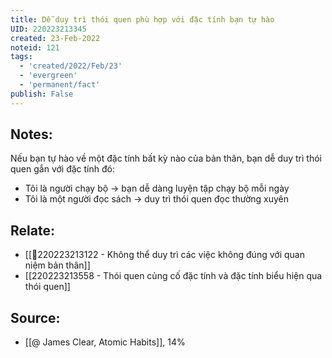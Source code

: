 ```yaml
---
title: Dễ duy trì thói quen phù hợp với đặc tính bạn tự hào
UID: 220223213345
created: 23-Feb-2022
noteid: 121
tags:
  - 'created/2022/Feb/23'
  - 'evergreen'
  - 'permanent/fact'
publish: False
---
```

## Notes:
Nếu bạn tự hào về một đặc tính bất kỳ nào của bản thân, bạn dễ duy trì thói quen gắn với đặc tính đó:

- Tôi là người chạy bộ -> bạn dễ dàng luyện tập chạy bộ mỗi ngày
- Tôi là một người đọc sách -> duy trì thói quen đọc thường xuyên

## Relate:
- [[💬220223213122 - Không thể duy trì các việc không đúng với quan niệm bản thân]]
- [[220223213558 - Thói quen củng cố đặc tính và đặc tính biểu hiện qua thói quen]]

## Source:
- [[@ James Clear, Atomic Habits]], 14%




